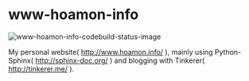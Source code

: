# www-hoamon-info

![www-hoamon-info-codebuild-status-image]

My personal website( http://www.hoamon.info/ ), mainly using Python-Sphinx( http://sphinx-doc.org/ ) and blogging with Tinkerer( http://tinkerer.me/ ).

[www-hoamon-info-codebuild-status-image]: https://codebuild.ap-northeast-1.amazonaws.com/badges?uuid=eyJlbmNyeXB0ZWREYXRhIjoiNHQ2bXI2eE9kQnM3QkN0YUhncXY1NnZaV0FxVk9aUVdFMEk4NG1sWUFnWWl1c2VHR1Y3MlJtcEcycFJHcnZVUG94VFlXSlFOWXlOa2ZsOTRoMjNXSHpJPSIsIml2UGFyYW1ldGVyU3BlYyI6ImkxVjNTM3ArcngzS3hpWWEiLCJtYXRlcmlhbFNldFNlcmlhbCI6MX0%3D&branch=master